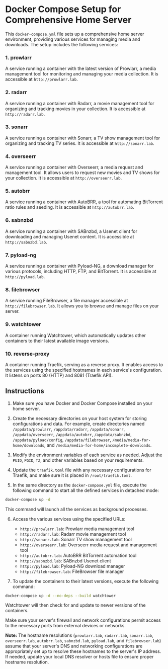# Docker Compose Setup for Comprehensive Home Server

This `docker-compose.yml` file sets up a comprehensive home server environment, providing various services for managing media and downloads. The setup includes the following services:

### 1. prowlarr
A service running a container with the latest version of Prowlarr, a media management tool for monitoring and managing your media collection. It is accessible at `http://prowlarr.lab`.

### 2. radarr
A service running a container with Radarr, a movie management tool for organizing and tracking movies in your collection. It is accessible at `http://radarr.lab`.

### 3. sonarr
A service running a container with Sonarr, a TV show management tool for organizing and tracking TV series. It is accessible at `http://sonarr.lab`.

### 4. overseerr
A service running a container with Overseerr, a media request and management tool. It allows users to request new movies and TV shows for your collection. It is accessible at `http://overseerr.lab`.

### 5. autobrr
A service running a container with AutoBRR, a tool for automating BitTorrent ratio rules and seeding. It is accessible at `http://autobrr.lab`.

### 6. sabnzbd
A service running a container with SABnzbd, a Usenet client for downloading and managing Usenet content. It is accessible at `http://sabnzbd.lab`.

### 7. pyload-ng
A service running a container with Pyload-NG, a download manager for various protocols, including HTTP, FTP, and BitTorrent. It is accessible at `http://pyload.lab`.

### 8. filebrowser
A service running FileBrowser, a file manager accessible at `http://filebrowser.lab`. It allows you to browse and manage files on your server.

### 9. watchtower
A container running Watchtower, which automatically updates other containers to their latest available image versions.

### 10. reverse-proxy
A container running Traefik, serving as a reverse proxy. It enables access to the services using the specified hostnames in each service's configuration. It listens on ports 80 (HTTP) and 8081 (Traefik API).

## Instructions

1. Make sure you have Docker and Docker Compose installed on your home server.

2. Create the necessary directories on your host system for storing configurations and data. For example, create directories named `/appdata/prowlarr`, `/appdata/radarr`, `/appdata/sonarr`, `/appdata/overseerr`, `/appdata/autobrr`, `/appdata/sabnzbd`, `/appdata/pyload/config`, `/appdata/filebrowser`, `/media/media-for-home/downloads`, and `/media/media-for-home/incomplete-downloads`.

3. Modify the environment variables of each service as needed. Adjust the `PUID`, `PGID`, `TZ`, and other variables based on your requirements.

4. Update the `traefik.toml` file with any necessary configurations for Traefik, and make sure it is placed in `/root/traefik.toml`.

5. In the same directory as the `docker-compose.yml` file, execute the following command to start all the defined services in detached mode:

```bash
docker-compose up -d
```

This command will launch all the services as background processes.

6. Access the various services using the specified URLs:

   - `http://prowlarr.lab`: Prowlarr media management tool
   - `http://radarr.lab`: Radarr movie management tool
   - `http://sonarr.lab`: Sonarr TV show management tool
   - `http://overseerr.lab`: Overseerr media request and management tool
   - `http://autobrr.lab`: AutoBRR BitTorrent automation tool
   - `http://sabnzbd.lab`: SABnzbd Usenet client
   - `http://pyload.lab`: Pyload-NG download manager
   - `http://filebrowser.lab`: FileBrowser file manager

7. To update the containers to their latest versions, execute the following command:

```bash
docker-compose up -d --no-deps --build watchtower
```

Watchtower will then check for and update to newer versions of the containers.

Make sure your server's firewall and network configurations permit access to the necessary ports from external devices or networks.

**Note:** The hostname resolutions (`prowlarr.lab`, `radarr.lab`, `sonarr.lab`, `overseerr.lab`, `autobrr.lab`, `sabnzbd.lab`, `pyload.lab`, and `filebrowser.lab`) assume that your server's DNS and networking configurations are appropriately set up to resolve these hostnames to the server's IP address. If needed, update your local DNS resolver or hosts file to ensure proper hostname resolution.
